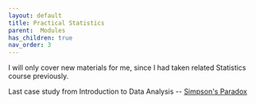 ```yaml
---
layout: default
title: Practical Statistics
parent:  Modules
has_children: true
nav_order: 3
---
```


I will only cover new materials for me, since I had taken related Statistics course previously.

Last case study from Introduction to Data Analysis -- [Simpson's Paradox](https://nbviewer.jupyter.org/github/m-soro/Data_Analyst/blob/main/modules/practical_statistics/simpsons_paradox.ipynb)
